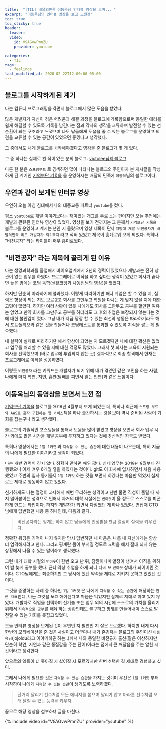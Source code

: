 ```yaml
---
title:  "[TIL] 배달의민족 이동욱님 인터뷰 영상을 보며... "
excerpt: "이동욱님의 인터뷰 영상을 보고 느낀점"
toc: true
toc_sticky: true
header:
  teaser:
  video:
    id: V9AGvwPmnZU
    provider: youtube

categories:
  - TIL
tags:
  - feelings
last_modified_at: 2020-02-22T12:00:00-05:00
---
```






## 블로그를 시작하게 된 계기

나는 컴퓨터 프로그래밍을 하면서 블로그에서 많은 도움을 받았다.

많은 개발자가 자신이 겪은 어려움과 해결 과정을 블로그에 기록함으로써 동일한 에러를 쉽게 해결할 수 있도록 기록을 남긴다는 점과 각자의 생각을 교류하며 발전할 수 있는 선순환이 되는 구조라고 느꼈으며 나도 남들에게 도움을 줄 수 있는 블로그를 운영하고 의견을 교류할 수 있는 공간이 있었으면 좋겠다고 생각했다. 

그 중에서도 내게 블로그를 시작해야겠다고 영감을 준 블로그가 몇 개 있다.

그 중 하나는 실제로 뵌 적이 있는 분의 블로그. [victolee님의 블로그](https://victorydntmd.tistory.com/)

다른 한 분은 `스프링부트` 로 검색하면 많이 나타나는 블로그의 주인이자 본 게시글을 작성하게 된 계기인  [기억보단 기록을](https://jojoldu.tistory.com/) 을 운영하시는 배달의 민족에 `이동욱`님의 블로그이다.



## 우연과 같이 보게된 인터뷰 영상

우연히 오늘 아침 침대에서 나의 대중교통 파트너 `youtube`를 켰다. 

평소 `youtube`로 개발 이야기보다는 재미있는 개그를 주로 보는 편이지만 오늘 추천에는 개발과 관련된 인터뷰 영상이 있었다. 
영상을 보기 전까지는 그 분께서 `기억보단 기록을` 블로그를 운영하고 계시는 분인 지 몰랐으며 영상 제목이 단지 `지방대 개발 비전공자가 배달의민족 리드 개발자가 되기까지` 라고 적혀 있었고 제목이 흥미로워 보게 되었다. 특히나 "비전공자" 라는 타이틀이 매우 흥미로웠다.



## "비전공자" 라는 제목에 끌리게 된 이유

나는 생명과학과를 졸업해서 바이오업계에서 2년의 경력이 있었으나 개발과는 전혀 상관이 없는 업무를 하였다. 프로그래머로 이직을 하고 싶다는 생각이 있었고 회사가 끝나면 늦은 밤에는 코딩 독학([생활코딩](https://opentutorials.org/course/1)과 [나동빈님의 영상](https://www.youtube.com/channel/UChflhu32f5EUHlY7_SetNWw))을 했었다. 

하지만 단순히 따라하기에 불과했다. 이렇게 따라하기만 해서 취업은 할 수 있을 지, 실력은 향상이 되는 지도 모르겠고 회사를 그만두고 학원을 다니는 게 맞지 않을 지에 대한 고민이 많았다. 하지만 여러 상황이 있듯 나에게도 회사를 그만두고 공부를 할만한 여유는 없었고 만약 회사를 그만두고 공부를 하더라도 그 후의 취업은 보장되지 않는다는 것에 대한 불안감이 컸다. 그냥 내가 지금 당장 할 수 있는 최선의 행동은 따라하기라도 해서 포트폴리오와 같은 것을 만들거나 코딩테스트를 통과할 수 있도록 지식을 쌓는 게 필요했다. 

내 실력이 실제로 따라하기만 해서 향상이 되었는 지 모르겠지만 나에 대한 확신은 없었고 업무를 처리할 수 있을 지에 대한 걱정도 많았다. 그래서 첫 회사는 교육이 지원되는 회사를 선택했으며 (바로 업무에 투입되지 않는 곳) 결과적으로 최종 합격해서 현재는 프로그래머로 이직을 성공하였다.

이렇듯 `비전공자` 라는 키워드는 개발자가 되기 위해 내가 겪었던 같은 고민을 하는 사람, 나에게 마치 학연, 지연, 흡연(담배를 피면서 얻는 인연)과 같은 느낌이다. 



## 이동욱님의 동영상을 보면서 느낀 점

[기억보단 기록을](https://jojoldu.tistory.com/) 블로그를 2019년 4월부터 보게 되었는 데, 특히나 최근에 `스프링 부트와 AWS로 혼자 구현하는 웹 서비스`책을 하나 출간하시는 것을 보며 역시 준비된 사람이 기회를 잡는구나 라고 생각했다. 

블로그의 기술적인 포스팅들을 통해서 도움을 많이 받았고 영상을 보면서 회사 업무 시간 외에도 많은 시간을 개발 공부에 투자하고 있다는 것에 정신적인 자극도 받았다. 

특히나 영상에서는 `1일 1커밋` 과 `지속할 수 있는 습관`에 대한 내용이 나오는데, 특히 지금의 나에게 필요한 이야기라고 생각이 되었다. 



나는 개발 경력이 길지 않다. 정확히 말하면 매우 짧다. 실제 업무는 2019년 8월부터 진행했으니 이제 겨우 6개월 일을 하였다는 것이다. git도 이 회사에 입사하면서 처음 사용했었고 주변의 입사 동기들이 `1일 1커밋` 하는 것을 보면서 하겠다는 마음만 먹었지 실제로는 제대로 행동하지 않고 있었다. 

신기하게도 나는 열정이 과다해서 매번 무리하는 성격이고 한번 물면 직성이 풀릴 때 까지 밀어붙이는 성격으로 인해서 과거의 대학 시절에는 `번아웃`이 올 정도로 스스로를 피곤하게 만드는 타입이다. 하지만 개발자가 되면서 다짐했던 게 하나 있었다. 면접때 CTO님에게 답변했던 내용 중 하나인데, 다음과 같다.  

> 비전공자라는 핑계는 하지 않고 남들에게 인정받을 만큼 열심히 실력을 키우겠다.

정확한 워딩은 기억이 나지 않지만 당시 답변하던 내 마음은, 나름 내 자신에게는 항상 더 엄격해지려고 한다. 그리고 핑계란 몸이 부서질 정도로 노력을 해서 절대 되지 않는 상황에서 나올 수 있는 말이라고 생각했다.

그런 내가 대학 시절의 `번아웃`이 한번 오고 난 뒤, 잠깐이나마 열정이 생겨서 이직을 위하여 밤 늦게 공부를 했다. 근데 막상 취업을 하게 되니 다시 또 `번아웃` 상태가 되어버린 것이다. CTO님에게는 죄송하지만 그 당시에 했던 약속을 제대로 지키지 못하고 있었던 것이다. 

그것을 증명하는 사례 중 하나인 `1일 1커밋` 은 나에게 `지속할 수 있는 습관`에 해당하는 `판단 지표`인데,  나는 그것을 보고 해야된다고 마음은 먹었지만 실제로 제대로 하고 있지 않았다. 개발자로 직업을 선택하며 신기술 또는 업무 외의 시간에 스스로의 가치를 올리기 위해서 `지속적으로 공부`를 해야 하는 상황인데도 불구하고 핑계를 만들어내며 스스로 발전할 수 있는 기회를 못잡고 있었다.



오늘 인터뷰 영상을 보게된 것이 우연인 지 필연인 지 잘은 모르겠다. 하지만 내게 다시 한번의 모티베이션을 준 것은 사실이고 더군다나 내가 존경하는 블로그의 주인이신 `이동욱님`(jojoldu라고 이야기하곤 하는..)께서 나와 동일한 비전공자 출신(말은 이상하지만 단순히 학연, 지연과 같은 동질감을 주는 단어)이라는 점에서 큰 깨달음을 주는 알찬 시간이라고 생각한다. 

앞으로의 일들이 더 좋아질 지 싫어질 지 모르겠지만 한번 선택한 길 제대로 경험하고 싶다. 

그래서 나에게 필요한 것은 `지속할 수 있는 습관`을 가지는 것이며 우선은 `1일 1커밋` 부터 시작하여 나에게 `지속할 수 있는 습관`이 생기도록 노력하겠다. 



> 단거리 달리기 선수처럼 모든 에너지를 쏟으며 달리지 않고 마라톤 선수처럼 오래 달릴 수 있는 능력을 키우자.



끝으로 해당 영상을 첨부하며 글을 마친다.



{% include video id="V9AGvwPmnZU" provider="youtube" %}

